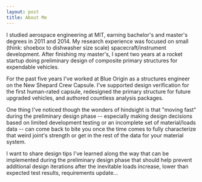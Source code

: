 ```yaml
---
layout: post
title: About Me
---
```


I studied aerospace engineering at MIT, earning bachelor's and master's degrees in 2011 and 2014. My research experience was focused on small (think: shoebox to dishwasher size scale) spacecraft/instrument development. After finishing my master's, I spent two years at a rocket startup doing preliminary design of composite primary structures for expendable vehicles. 

For the past five years I've worked at Blue Origin as a structures engineer on the New Shepard Crew Capsule. I've supported design verification for the first human-rated capsule, redesigned the primary structure for future upgraded vehicles, and authored countless analysis packages. 

One thing I've noticed though the wonders of hindsight is that "moving fast" during the preliminary design phase -- especially making design decisions based on limited development testing or an incomplete set of material/loads data -- can come back to bite you once the time comes to fully characterize that weird joint's strength or get in the rest of the data for your material system. 

I want to share design tips I've learned along the way that can be implemented during the preliminary design phase that should help prevent additional design iterations after the inevitable loads increase, lower than expected test results, requirements update...